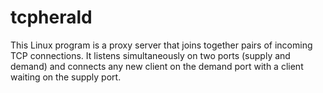 # tcpherald
This Linux program is a proxy server that joins together pairs of incoming TCP
connections. It listens simultaneously on two ports (supply and demand) and
connects any new client on the demand port with a client waiting on the supply
port.
